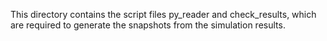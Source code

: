 This directory contains the script files py_reader and check_results, which are required to generate the snapshots from the simulation results.
